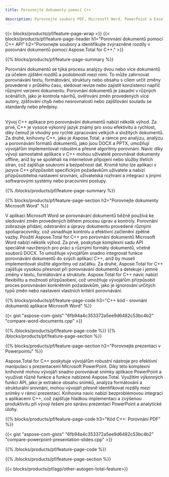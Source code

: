 ```yaml
---
title: Porovnejte dokumenty pomocí C++ 

description: Porovnejte soubory PDF, Microsoft Word, PowerPoint a Excel prostřednictvím aplikace C++. Získejte zvýrazněné výsledky srovnání.
---
```


{{< blocks/products/pf/feature-page-wrap >}}
{{< blocks/products/pf/feature-page-header h1="Porovnání dokumentů pomocí C++ API" h2="Porovnejte soubory a identifikujte zvýrazněné rozdíly v porovnání dokumentů pomocí Aspose.Total for C++." >}}

{{% blocks/products/pf/feature-page-summary %}}

Porovnání dokumentů se týká procesu analýzy dvou nebo více dokumentů za účelem zjištění rozdílů a podobností mezi nimi. To může zahrnovat porovnávání textu, formátování, struktury nebo obsahu s cílem určit změny provedené v průběhu času, sledovat revize nebo zajistit konzistenci napříč různými verzemi dokumentu. Porovnání dokumentů je zásadní v různých scénářích, jako je kontrola návrhů, ověřování změn provedených více autory, zjišťování chyb nebo nesrovnalostí nebo zajišťování souladu se standardy nebo předpisy.<br /><br />

Vývoj C++ aplikace pro porovnávání dokumentů nabízí několik výhod. Za prvé, C++ je vysoce výkonný jazyk známý pro svou efektivitu a rychlost, díky čemuž je vhodný pro rychlé zpracování velkých a složitých dokumentů. Za druhé, knihovny C++, jako je Aspose.Total, a rámce pro analýzu, analýzu a porovnávání formátů dokumentů, jako jsou DOCX a PPTX, umožňují vývojářům implementovat robustní a přesné algoritmy porovnání. Navíc díky vývoji samostatné aplikace v C++ mohou uživatelé porovnávat dokumenty offline, aniž by se spoléhali na internetové připojení nebo služby třetích stran, což zajišťuje soukromí a bezpečnost dat. Kromě toho lze aplikaci v jazyce C++ přizpůsobit specifickým požadavkům uživatele a nabízí přizpůsobitelná nastavení srovnání, uživatelská rozhraní a integraci s jinými softwarovými systémy nebo pracovními postupy.

{{% /blocks/products/pf/feature-page-summary  %}}

{{% blocks/products/pf/feature-page-section  h2="Porovnejte dokumenty Microsoft Word" %}}

V aplikaci Microsoft Word se porovnávání dokumentů běžně používá ke sledování změn provedených během procesu úprav a kontroly. Porovnání zobrazuje přidání, odstranění a úpravy dokumentu provedené různými spolupracovníky, což usnadňuje kontrolu a efektivní začlenění zpětné vazby. Použití Aspose.Total for C++ pro porovnání dokumentů Microsoft Word nabízí několik výhod. Za prvé, poskytuje komplexní sadu API speciálně navržených pro práci s různými formáty dokumentů, včetně souborů DOCX. To umožňuje vývojářům snadno integrovat funkce porovnávání dokumentů do svých aplikací C++, aniž by museli implementovat složité algoritmy od začátku. Za druhé, Aspose.Total for C++ zajišťuje vysokou přesnost při porovnávání dokumentů a detekuje i jemné změny v textu, formátování a struktuře. Aspose.Total for C++ navíc nabízí flexibilitu a možnosti přizpůsobení, což umožňuje vývojářům přizpůsobit proces porovnávání konkrétním požadavkům, jako je ignorování určitých typů změn nebo nastavení vlastních kritérií porovnávání. 

{{% blocks/products/pf/feature-page-code h3="C++ kód - srovnání dokumentů aplikace Microsoft Word" %}}

{{< gist "aspose-com-gists" "6fb94a4c353372a5ee9d6482c53bc4b2" "compare-word-documents.cpp" >}}

{{% /blocks/products/pf/feature-page-code  %}}
{{% /blocks/products/pf/feature-page-section %}}

{{% blocks/products/pf/feature-page-section  h2="Porovnejte prezentaci v Powerpointu" %}}

Aspose.Total for C++ poskytuje vývojářům robustní nástroje pro efektivní manipulaci s prezentacemi Microsoft PowerPoint. Díky této komplexní knihovně mohou vývojáři snadno porovnávat snímky aplikace PowerPoint a využívat různé funkce a funkce nabízené Aspose.Total. Využitím výkonných funkcí API, jako je extrakce obsahu snímků, analýza formátování a strukturální srovnání, mohou vývojáři přesně identifikovat rozdíly mezi snímky v rámci prezentací. Knihovna navíc nabízí bezproblémovou integraci s aplikacemi C++, což zajišťuje hladkou implementaci a zvýšenou produktivitu při vývoji řešení pro správu prezentací PowerPoint a analytické úlohy.

{{% blocks/products/pf/feature-page-code h3="Kód C++: Porovnání PDF" %}}

{{< gist "aspose-com-gists" "6fb94a4c353372a5ee9d6482c53bc4b2" "compare-powerpoint-presentation-slides.cpp" >}}

{{% /blocks/products/pf/feature-page-code  %}}

{{% /blocks/products/pf/feature-page-section %}}

{{< blocks/products/pf/agp/other-autogen-total-feature>}}